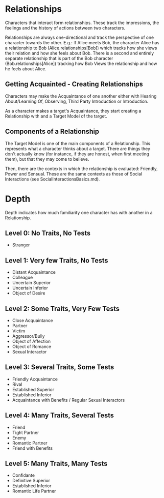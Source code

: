 # Relationships
Characters that interact form relationships. These track the impressions, the feelings and the history of actions between two characters.

Relationships are always one-directional and track the perspective of one character towards the other. E.g.: If Alice meets Bob, the character Alice has a relationship to Bob (Alice.relationships[Bob]) which tracks how she views their relation and how she feels about Bob. There is a second and entirely separate relationship that is part of the Bob character (Bob.relationships[Alice]) tracking how Bob Views the relationship and how he feels about Alice.

## Getting Acquainted - Creating Relationships
Characters may make the Acquaintance of one another either with Hearing About/Learning Of, Observing, Third Party Introduction or Introduction.

As a character makes a target's Acquaintance, they start creating a Relationship with and a Target Model of the target.

## Components of a Relationship
The Target Model is one of the main components of a Relationship. This represents what a character thinks about a target. There are things they don't actually know (for instance, if they are honest, when first meeting them), but that they may come to believe.

Then, there are the contexts in which the relationship is evaluated: Friendly, Power and Sensual. These are the same contexts as those of Social Interactions (see SocialInteractionsBasics.md).

# Depth
Depth indicates how much familiarity one character has with another in a Relationship.

## Level 0: No Traits, No Tests
* Stranger
## Level 1: Very few Traits, No Tests
* Distant Acquaintance
* Colleague
* Uncertain Superior
* Uncertain Inferior
* Object of Desire
## Level 2: Some Traits, Very Few Tests
* Close Acquaintance
* Partner
* Victim
* Aggressor/Bully
* Object of Affection
* Object of Romance
* Sexual Interactor
## Level 3: Several Traits, Some Tests
* Friendly Acquaintance
* Rival
* Established Superior
* Established Inferior
* Acquaintance with Benefits / Regular Sexual Interactors
## Level 4: Many Traits, Several Tests
* Friend
* Tight Partner
* Enemy
* Romantic Partner
* Friend with Benefits
## Level 5: Many Traits, Many Tests
* Confidante
* Definitive Superior
* Established Inferior
* Romantic Life Partner

